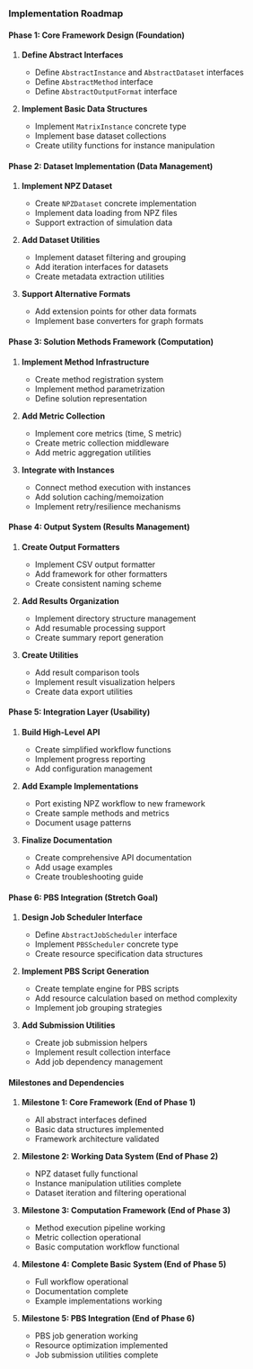 ### Implementation Roadmap

#### Phase 1: Core Framework Design (Foundation)
1. **Define Abstract Interfaces**
   - Define `AbstractInstance` and `AbstractDataset` interfaces
   - Define `AbstractMethod` interface
   - Define `AbstractOutputFormat` interface

2. **Implement Basic Data Structures**
   - Implement `MatrixInstance` concrete type
   - Implement base dataset collections
   - Create utility functions for instance manipulation

#### Phase 2: Dataset Implementation (Data Management)
1. **Implement NPZ Dataset**
   - Create `NPZDataset` concrete implementation
   - Implement data loading from NPZ files
   - Support extraction of simulation data

2. **Add Dataset Utilities**
   - Implement dataset filtering and grouping
   - Add iteration interfaces for datasets
   - Create metadata extraction utilities

3. **Support Alternative Formats**
   - Add extension points for other data formats
   - Implement base converters for graph formats

#### Phase 3: Solution Methods Framework (Computation)
1. **Implement Method Infrastructure**
   - Create method registration system
   - Implement method parametrization
   - Define solution representation

2. **Add Metric Collection**
   - Implement core metrics (time, S metric)
   - Create metric collection middleware
   - Add metric aggregation utilities

3. **Integrate with Instances**
   - Connect method execution with instances
   - Add solution caching/memoization
   - Implement retry/resilience mechanisms

#### Phase 4: Output System (Results Management)
1. **Create Output Formatters**
   - Implement CSV output formatter
   - Add framework for other formatters
   - Create consistent naming scheme

2. **Add Results Organization**
   - Implement directory structure management
   - Add resumable processing support
   - Create summary report generation

3. **Create Utilities**
   - Add result comparison tools
   - Implement result visualization helpers
   - Create data export utilities

#### Phase 5: Integration Layer (Usability)
1. **Build High-Level API**
   - Create simplified workflow functions
   - Implement progress reporting
   - Add configuration management

2. **Add Example Implementations**
   - Port existing NPZ workflow to new framework
   - Create sample methods and metrics
   - Document usage patterns

3. **Finalize Documentation**
   - Create comprehensive API documentation
   - Add usage examples
   - Create troubleshooting guide

#### Phase 6: PBS Integration (Stretch Goal)
1. **Design Job Scheduler Interface**
   - Define `AbstractJobScheduler` interface
   - Implement `PBSScheduler` concrete type
   - Create resource specification data structures

2. **Implement PBS Script Generation**
   - Create template engine for PBS scripts
   - Add resource calculation based on method complexity
   - Implement job grouping strategies

3. **Add Submission Utilities**
   - Create job submission helpers
   - Implement result collection interface
   - Add job dependency management

#### Milestones and Dependencies

1. **Milestone 1: Core Framework (End of Phase 1)**
   - All abstract interfaces defined
   - Basic data structures implemented
   - Framework architecture validated

2. **Milestone 2: Working Data System (End of Phase 2)**
   - NPZ dataset fully functional
   - Instance manipulation utilities complete
   - Dataset iteration and filtering operational

3. **Milestone 3: Computation Framework (End of Phase 3)**
   - Method execution pipeline working
   - Metric collection operational
   - Basic computation workflow functional

4. **Milestone 4: Complete Basic System (End of Phase 5)**
   - Full workflow operational
   - Documentation complete
   - Example implementations working

5. **Milestone 5: PBS Integration (End of Phase 6)**
   - PBS job generation working
   - Resource optimization implemented
   - Job submission utilities complete

